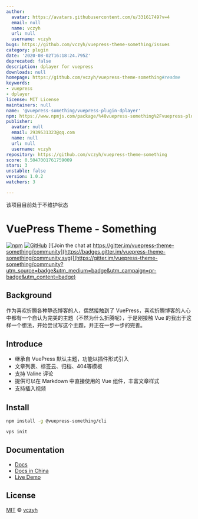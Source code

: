 ```yaml
---
author:
  avatar: https://avatars.githubusercontent.com/u/33161749?v=4
  email: null
  name: vczyh
  url: null
  username: vczyh
bugs: https://github.com/vczyh/vuepress-theme-something/issues
category: plugin
date: '2020-08-02T16:18:24.795Z'
deprecated: false
description: dplayer for vuepress
downloads: null
homepage: https://github.com/vczyh/vuepress-theme-something#readme
keywords:
- vuepress
- dplayer
license: MIT License
maintainers: null
name: '@vuepress-something/vuepress-plugin-dplayer'
npm: https://www.npmjs.com/package/%40vuepress-something%2Fvuepress-plugin-dplayer
publisher:
  avatar: null
  email: 2939531323@qq.com
  name: null
  url: null
  username: vczyh
repository: https://github.com/vczyh/vuepress-theme-something
score: 0.5047001761759009
stars: 3
unstable: false
version: 1.0.2
watchers: 3

---
```



该项目目前处于不维护状态

# VuePress Theme - Something

[![npm](https://img.shields.io/npm/v/vuepress-theme-something)](https://www.npmjs.com/package/vuepress-theme-something)
[![GitHub](https://img.shields.io/github/license/vczyh/vuepress-theme-something)](https://github.com/vczyh/vuepress-theme-something/blob/master/LICENSE)
[![Join the chat at https://gitter.im/vuepress-theme-something/community](https://badges.gitter.im/vuepress-theme-something/community.svg)](https://gitter.im/vuepress-theme-something/community?utm_source=badge&utm_medium=badge&utm_campaign=pr-badge&utm_content=badge)

## Background

作为喜欢折腾各种静态博客的人，偶然接触到了 VuePress，喜欢折腾博客的人心中都有一个自认为完美的主题（不然为什么折腾呢），于是刚接触 Vue 的我出于这样一个想法，开始尝试写这个主题，并正在一步一步的完善。

## Introduce

  - 继承自 VuePress 默认主题，功能以插件形式引入
  - 文章列表、标签云、归档、404等模板
  - 支持 Valine 评论
  - 提供可以在 Markdown 中直接使用的 Vue 组件，丰富文章样式
  - 支持插入视频


## Install

```bash
npm install -g @vuepress-something/cli
```

```bash
vps init
```

## Documentation

  - [Docs](https://vczyh.github.io/)
  - [Docs in China](http://vuepress-something.zhangeek.com/)
  - [Live Demo](http://zhangeek.com)

## License

[MIT](https://github.com/vczyh/vuepress-theme-something/blob/master/LICENSE) © [vczyh](https://github.com/vczyh)

